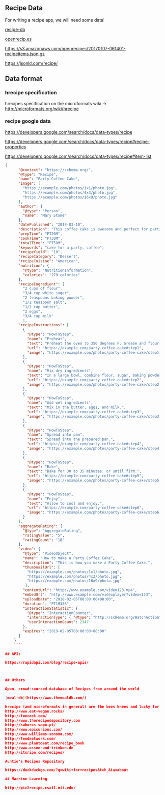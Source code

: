 ## Recipe Data

For writing a recipe app, we will need some data!

[recipe-db](https://github.com/tabatkins/recipe-db)

[openrecip.es](http://openrecipes.s3.amazonaws.com/openrecipes.txt)

https://s3.amazonaws.com/openrecipes/20170107-061401-recipeitems.json.gz



https://jsonld.com/recipe/


## Data format 

### hrecipe specification

hrecipes specification on the microformats wiki ->
http://microformats.org/wiki/hrecipe

### recipe google data

https://developers.google.com/search/docs/data-types/recipe

https://developers.google.com/search/docs/data-types/recipe#recipe-properties

https://developers.google.com/search/docs/data-types/recipe#item-list

```json
{
      "@context": "https://schema.org/",
      "@type": "Recipe",
      "name": "Party Coffee Cake",
      "image": [
        "https://example.com/photos/1x1/photo.jpg",
        "https://example.com/photos/4x3/photo.jpg",
        "https://example.com/photos/16x9/photo.jpg"
      ],
      "author": {
        "@type": "Person",
        "name": "Mary Stone"
      },
      "datePublished": "2018-03-10",
      "description": "This coffee cake is awesome and perfect for parties.",
      "prepTime": "PT20M",
      "cookTime": "PT30M",
      "totalTime": "PT50M",
      "keywords": "cake for a party, coffee",
      "recipeYield": "10",
      "recipeCategory": "Dessert",
      "recipeCuisine": "American",
      "nutrition": {
        "@type": "NutritionInformation",
        "calories": "270 calories"
      },
      "recipeIngredient": [
        "2 cups of flour",
        "3/4 cup white sugar",
        "2 teaspoons baking powder",
        "1/2 teaspoon salt",
        "1/2 cup butter",
        "2 eggs",
        "3/4 cup milk"
        ],
      "recipeInstructions": [
        {
          "@type": "HowToStep",
          "name": "Preheat",
          "text": "Preheat the oven to 350 degrees F. Grease and flour a 9x9 inch pan.",
          "url": "https://example.com/party-coffee-cake#step1",
          "image": "https://example.com/photos/party-coffee-cake/step1.jpg"
        },
        {
          "@type": "HowToStep",
          "name": "Mix dry ingredients",
          "text": "In a large bowl, combine flour, sugar, baking powder, and salt.",
          "url": "https://example.com/party-coffee-cake#step2",
          "image": "https://example.com/photos/party-coffee-cake/step2.jpg"
        },
        {
          "@type": "HowToStep",
          "name": "Add wet ingredients",
          "text": "Mix in the butter, eggs, and milk.",
          "url": "https://example.com/party-coffee-cake#step3",
          "image": "https://example.com/photos/party-coffee-cake/step3.jpg"
        },
        {
          "@type": "HowToStep",
          "name": "Spread into pan",
          "text": "Spread into the prepared pan.",
          "url": "https://example.com/party-coffee-cake#step4",
          "image": "https://example.com/photos/party-coffee-cake/step4.jpg"
        },
        {
          "@type": "HowToStep",
          "name": "Bake",
          "text": "Bake for 30 to 35 minutes, or until firm.",
          "url": "https://example.com/party-coffee-cake#step5",
          "image": "https://example.com/photos/party-coffee-cake/step5.jpg"
        },
        {
          "@type": "HowToStep",
          "name": "Enjoy",
          "text": "Allow to cool and enjoy.",
          "url": "https://example.com/party-coffee-cake#step6",
          "image": "https://example.com/photos/party-coffee-cake/step6.jpg"
        }
      ],
      "aggregateRating": {
        "@type": "AggregateRating",
        "ratingValue": "5",
        "ratingCount": "18"
      },
      "video": {
        "@type": "VideoObject",
        "name": "How to make a Party Coffee Cake",
        "description": "This is how you make a Party Coffee Cake.",
        "thumbnailUrl": [
          "https://example.com/photos/1x1/photo.jpg",
          "https://example.com/photos/4x3/photo.jpg",
          "https://example.com/photos/16x9/photo.jpg"
         ],
        "contentUrl": "http://www.example.com/video123.mp4",
        "embedUrl": "http://www.example.com/videoplayer?video=123",
        "uploadDate": "2018-02-05T08:00:00+08:00",
        "duration": "PT1M33S",
        "interactionStatistic": {
          "@type": "InteractionCounter",
          "interactionType": { "@type": "http://schema.org/WatchAction" },
          "userInteractionCount": 2347
        },
        "expires": "2019-02-05T08:00:00+08:00"
      }
    }
    ```

## APIs

https://rapidapi.com/blog/recipe-apis/



## Others 

Open, crowd-sourced database of Recipes from around the world

[meal-db](https://www.themealdb.com/)

hrecipe (and microformats in general) are the bees knees and lucky for you are widely employed across the web; here's a list of sites actively publishing hrecipes in the wild; you can scrape and parse as you please!
http://www.eat-vegan.rocks/
http://funcook.com/
http://www.therecipedepository.com
http://sabores.sapo.pt/
http://www.epicurious.com/
http://www.williams-sonoma.com/
http://foodnetwork.com/
http://www.plantoeat.com/recipe_book
http://www.essen-und-trinken.de
http://itsripe.com/recipes/

Auntie's Recipes Repository

https://duckduckgo.com/?q=wiki+for+recipes&t=h_&ia=about

## Machine Learning

http://pic2recipe.csail.mit.edu/
